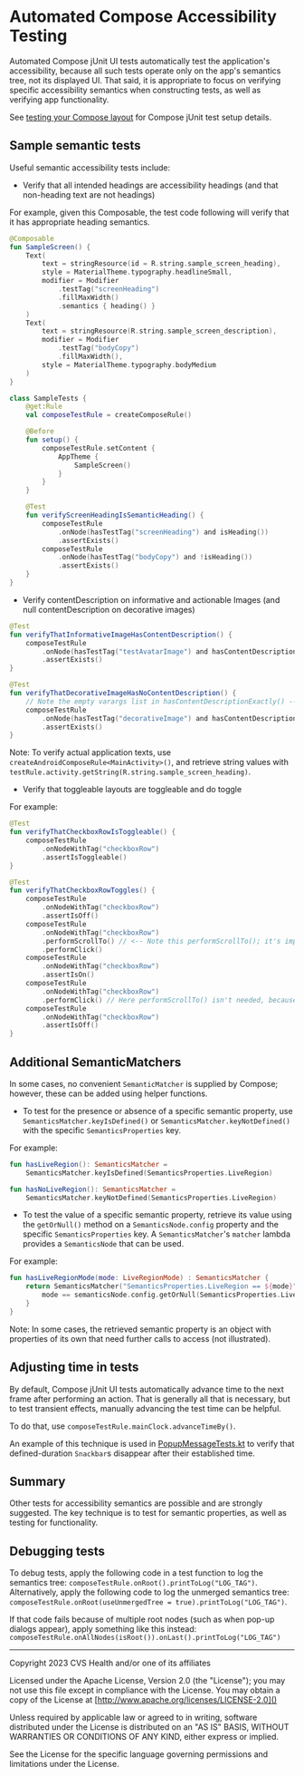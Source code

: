 # Automated Compose Accessibility Testing
Automated Compose jUnit UI tests automatically test the application's accessibility, because all such tests operate only on the app's semantics tree, not its displayed UI. That said, it is appropriate to focus on verifying specific accessibility semantics when constructing tests, as well as verifying app functionality.

See [testing your Compose layout](https://developer.android.com/jetpack/compose/testing) for Compose jUnit test setup details.

## Sample semantic tests

Useful semantic accessibility tests include:

* Verify that all intended headings are accessibility headings (and that non-heading text are not headings)

For example, given this Composable, the test code following will verify that it has appropriate heading semantics.

```kotlin
@Composable
fun SampleScreen() {
    Text(
        text = stringResource(id = R.string.sample_screen_heading),
        style = MaterialTheme.typography.headlineSmall,
        modifier = Modifier
            .testTag("screenHeading")
            .fillMaxWidth()
            .semantics { heading() }
    )
    Text(
        text = stringResource(R.string.sample_screen_description),
        modifier = Modifier
            .testTag("bodyCopy")
            .fillMaxWidth(),
        style = MaterialTheme.typography.bodyMedium
    )
}
```

```kotlin
class SampleTests {
    @get:Rule
    val composeTestRule = createComposeRule()

    @Before
    fun setup() {
        composeTestRule.setContent {
            AppTheme {
                SampleScreen()
            }
        }
    }

    @Test
    fun verifyScreenHeadingIsSemanticHeading() {
        composeTestRule
            .onNode(hasTestTag("screenHeading") and isHeading())
            .assertExists()
        composeTestRule
            .onNode(hasTestTag("bodyCopy") and !isHeading())
            .assertExists()
    }
}
```

* Verify contentDescription on informative and actionable Images (and null contentDescription on decorative images)

```kotlin
@Test
fun verifyThatInformativeImageHasContentDescription() {
    composeTestRule
        .onNode(hasTestTag("testAvatarImage") and hasContentDescription("John Smith's avatar"))
        .assertExists()
}

@Test
fun verifyThatDecorativeImageHasNoContentDescription() {
    // Note the empty varargs list in hasContentDescriptionExactly() -- this will verify that no contentDescription is present
    composeTestRule
        .onNode(hasTestTag("decorativeImage") and hasContentDescriptionExactly())
        .assertExists()
}
```

Note: To verify actual application texts, use `createAndroidComposeRule<MainActivity>()`, and retrieve string values with `testRule.activity.getString(R.string.sample_screen_heading)`.

* Verify that toggleable layouts are toggleable and do toggle

For example:

```kotlin
@Test
fun verifyThatCheckboxRowIsToggleable() {
    composeTestRule
        .onNodeWithTag("checkboxRow")
        .assertIsToggleable()
}

@Test
fun verifyThatCheckboxRowToggles() {
    composeTestRule
        .onNodeWithTag("checkboxRow")
        .assertIsOff()
    composeTestRule
        .onNodeWithTag("checkboxRow")
        .performScrollTo() // <-- Note this performScrollTo(); it's important to scroll to a composable before acting on it.
        .performClick()
    composeTestRule
        .onNodeWithTag("checkboxRow")
        .assertIsOn()
    composeTestRule
        .onNodeWithTag("checkboxRow")
        .performClick() // Here performScrollTo() isn't needed, because we did it above and screen location wasn't changed.
    composeTestRule
        .onNodeWithTag("checkboxRow")
        .assertIsOff()
}
```

## Additional SemanticMatchers

In some cases, no convenient `SemanticMatcher` is supplied by Compose; however, these can be added using helper functions.

* To test for the presence or absence of a specific semantic property, use `SemanticsMatcher.keyIsDefined()` or `SemanticsMatcher.keyNotDefined()` with the specific `SemanticsProperties` key.

For example:

```kotlin
fun hasLiveRegion(): SemanticsMatcher =
    SemanticsMatcher.keyIsDefined(SemanticsProperties.LiveRegion)

fun hasNoLiveRegion(): SemanticsMatcher =
    SemanticsMatcher.keyNotDefined(SemanticsProperties.LiveRegion)
```

* To test the value of a specific semantic property, retrieve its value using the `getOrNull()` method on a `SemanticsNode.config` property and the specific `SemanticsProperties` key. A `SemanticsMatcher`'s `matcher` lambda provides a `SemanticsNode` that can be used.

For example:

```kotlin
fun hasLiveRegionMode(mode: LiveRegionMode) : SemanticsMatcher {
    return SemanticsMatcher("SemanticsProperties.LiveRegion == ${mode}") { semanticsNode ->
        mode == semanticsNode.config.getOrNull(SemanticsProperties.LiveRegion)
    }
}
```

Note: In some cases, the retrieved semantic property is an object with properties of its own that need further calls to access (not illustrated).

## Adjusting time in tests
By default, Compose jUnit UI tests automatically advance time to the next frame after performing an action. That is generally all that is necessary, but to test transient effects, manually advancing the test time can be helpful.

To do that, use `composeTestRule.mainClock.advanceTimeBy()`. 

An example of this technique is used in [PopupMessageTests.kt](../app/src/androidTest/java/com/cvshealth/composeaccessibilitytechniques/PopupMessagesTests.kt) to verify that defined-duration `Snackbar`s disappear after their established time.

## Summary
Other tests for accessibility semantics are possible and are strongly suggested. The key technique is to test for semantic properties, as well as testing for functionality.

## Debugging tests
To debug tests, apply the following code in a test function to log the semantics tree: `composeTestRule.onRoot().printToLog("LOG_TAG")`. Alternatively, apply the following code to log the unmerged semantics tree: `composeTestRule.onRoot(useUnmergedTree = true).printToLog("LOG_TAG")`.

If that code fails because of multiple root nodes (such as when pop-up dialogs appear), apply something like this instead: `composeTestRule.onAllNodes(isRoot()).onLast().printToLog("LOG_TAG")`

----

Copyright 2023 CVS Health and/or one of its affiliates

Licensed under the Apache License, Version 2.0 (the "License");
you may not use this file except in compliance with the License.
You may obtain a copy of the License at
[http://www.apache.org/licenses/LICENSE-2.0]()

Unless required by applicable law or agreed to in writing, software
distributed under the License is distributed on an "AS IS" BASIS,
WITHOUT WARRANTIES OR CONDITIONS OF ANY KIND, either express or implied.

See the License for the specific language governing permissions and
limitations under the License.
